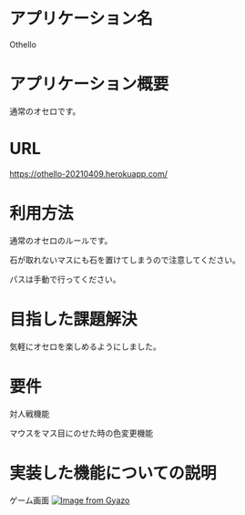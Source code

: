 # アプリケーション名
 
Othello
 
# アプリケーション概要
 
通常のオセロです。
 
# URL
 
https://othello-20210409.herokuapp.com/
 
# 利用方法
 
通常のオセロのルールです。

石が取れないマスにも石を置けてしまうので注意してください。

パスは手動で行ってください。
 
# 目指した課題解決
 
気軽にオセロを楽しめるようにしました。
 
# 要件
 
対人戦機能

マウスをマス目にのせた時の色変更機能
 
# 実装した機能についての説明
 
 ゲーム画面
[![Image from Gyazo](https://i.gyazo.com/248f14cb6e23be40e6c428e77ec92a25.gif)](https://gyazo.com/248f14cb6e23be40e6c428e77ec92a25)
 

